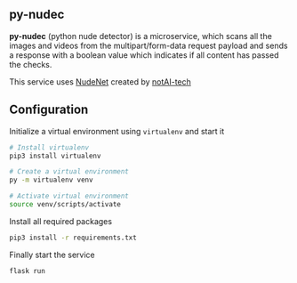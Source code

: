 ## py-nudec

__py-nudec__ (python nude detector) is a microservice, which scans all the images and videos from the multipart/form-data request payload and sends a response with a boolean value which indicates if all content has passed the checks.

This service uses [NudeNet](https://github.com/notAI-tech/NudeNet) created by [notAI-tech](https://github.com/notAI-tech)

## Configuration

Initialize a virtual environment using `virtualenv` and start it

```bash
# Install virtualenv
pip3 install virtualenv

# Create a virtual environment
py -m virtualenv venv

# Activate virtual environment
source venv/scripts/activate
```

Install all required packages

```bash
pip3 install -r requirements.txt
```

Finally start the service

```bash
flask run
```
